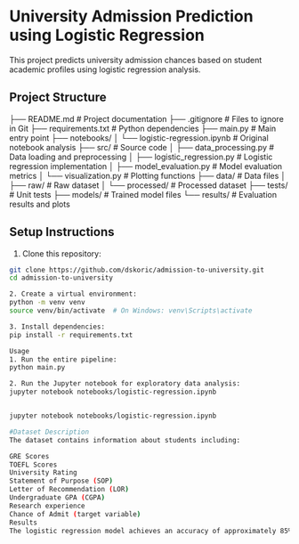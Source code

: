 # University Admission Prediction using Logistic Regression

This project predicts university admission chances based on student academic profiles using logistic regression analysis.

## Project Structure

├── README.md # Project documentation
├── .gitignore # Files to ignore in Git
├── requirements.txt # Python dependencies
├── main.py # Main entry point
├── notebooks/
│ └── logistic-regression.ipynb # Original notebook analysis
├── src/ # Source code
│ ├── data_processing.py # Data loading and preprocessing
│ ├── logistic_regression.py # Logistic regression implementation
│ ├── model_evaluation.py # Model evaluation metrics
│ └── visualization.py # Plotting functions
├── data/ # Data files
│ ├── raw/ # Raw dataset
│ └── processed/ # Processed dataset
├── tests/ # Unit tests
├── models/ # Trained model files
└── results/ # Evaluation results and plots


## Setup Instructions

1. Clone this repository:
```bash
git clone https://github.com/dskoric/admission-to-university.git
cd admission-to-university

2. Create a virtual environment:
python -m venv venv
source venv/bin/activate  # On Windows: venv\Scripts\activate

3. Install dependencies:
pip install -r requirements.txt

Usage
1. Run the entire pipeline:
python main.py

2. Run the Jupyter notebook for exploratory data analysis:
jupyter notebook notebooks/logistic-regression.ipynb


jupyter notebook notebooks/logistic-regression.ipynb

#Dataset Description
The dataset contains information about students including:

GRE Scores
TOEFL Scores
University Rating
Statement of Purpose (SOP)
Letter of Recommendation (LOR)
Undergraduate GPA (CGPA)
Research experience
Chance of Admit (target variable)
Results
The logistic regression model achieves an accuracy of approximately 85% in predicting university admission chances.